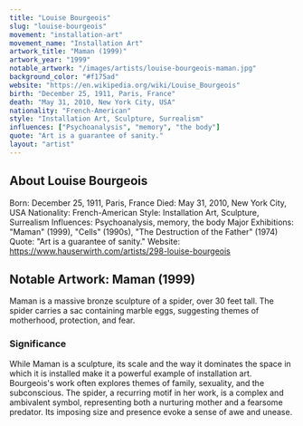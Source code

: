 ```yaml
---
title: "Louise Bourgeois"
slug: "louise-bourgeois"
movement: "installation-art"
movement_name: "Installation Art"
artwork_title: "Maman (1999)"
artwork_year: "1999"
notable_artwork: "/images/artists/louise-bourgeois-maman.jpg"
background_color: "#f175ad"
website: "https://en.wikipedia.org/wiki/Louise_Bourgeois"
birth: "December 25, 1911, Paris, France"
death: "May 31, 2010, New York City, USA"
nationality: "French-American"
style: "Installation Art, Sculpture, Surrealism"
influences: ["Psychoanalysis", "memory", "the body"]
quote: "Art is a guarantee of sanity."
layout: "artist"
---
```


## About Louise Bourgeois

Born: December 25, 1911, Paris, France Died: May 31, 2010, New York City, USA Nationality: French-American Style: Installation Art, Sculpture, Surrealism Influences: Psychoanalysis, memory, the body Major Exhibitions: "Maman" (1999), "Cells" (1990s), "The Destruction of the Father" (1974) Quote: "Art is a guarantee of sanity." Website: https://www.hauserwirth.com/artists/298-louise-bourgeois

## Notable Artwork: Maman (1999)

Maman is a massive bronze sculpture of a spider, over 30 feet tall. The spider carries a sac containing marble eggs, suggesting themes of motherhood, protection, and fear.

### Significance

While Maman is a sculpture, its scale and the way it dominates the space in which it is installed make it a powerful example of installation art. Bourgeois's work often explores themes of family, sexuality, and the subconscious. The spider, a recurring motif in her work, is a complex and ambivalent symbol, representing both a nurturing mother and a fearsome predator. Its imposing size and presence evoke a sense of awe and unease.
